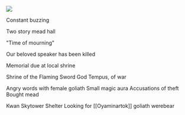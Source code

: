 
![](https://5e.tools/img/adventure/IDRotF/058-01-029.shield-good-mead.webp)

Constant buzzing 

Two story mead hall

"Time of mourning"

Our beloved speaker has been killed

Memorial due at local shrine

Shrine of the Flaming Sword
God Tempus, of war

Angry words with female goliath
Small magic aura
Accusations of theft
Bought mead

Kwan 
Skytower Shelter
Looking for [[Oyaminartok]] goliath werebear



